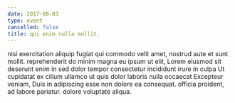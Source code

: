 ```yaml
---
date: 2017-08-03
type: event
cancelled: false
title: qui enim nulla mollit.
---
```

nisi exercitation aliquip fugiat qui commodo velit amet, nostrud aute et sunt mollit. reprehenderit do minim magna eu ipsum ut elit, Lorem eiusmod sit deserunt enim in sed dolor tempor consectetur incididunt irure in culpa Ut cupidatat ex cillum ullamco ut quis dolor laboris nulla occaecat Excepteur veniam, Duis in adipiscing esse non dolore ea consequat. officia proident, ad labore pariatur. dolore voluptate aliqua.